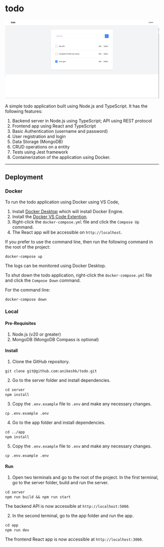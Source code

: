 # todo

![](screenshot.png)

A simple todo application built using Node.js and TypeScript. It has the following features:

1. Backend server in Node.js using TypeScript; API using REST protocol
2. Frontend app using React and TypeScript
3. Basic Authentication (username and password)
4. User registration and login
5. Data Storage (MongoDB)
6. CRUD operations on a entity
7. Tests using Jest framework
8. Containerization of the application using Docker.

---

## Deployment

### Docker

To run the todo application using Docker using VS Code,

1. Install [Docker Desktop](https://www.docker.com/products/docker-desktop/) which will install Docker Engine.
2. Install the [Docker VS Code Extention](https://marketplace.visualstudio.com/items?itemName=ms-azuretools.vscode-docker).
3. Right-click the `docker-compose.yml` file and click the `Compose Up` command.
4. The React app will be accessible on `http://localhost`.

If you prefer to use the command line, then run the following command in the root of the project:
```
docker-compose up
```

The logs can be monitored using Docker Desktop.

To shut down the todo application, right-click the `docker-compose.yml` file and click the `Compose Down` command.

For the command line:
```
docker-compose down
```

### Local

#### Pre-Requisites
1. Node.js (v20 or greater)
2. MongoDB (MongoDB Compass is optional)

#### Install
1. Clone the GitHub repository.

```
git clone git@github.com:anikeshk/todo.git
```

2. Go to the server folder and install dependencies.
```
cd server
npm install
```

3. Copy the `.env.example` file to `.env` and make any necessary changes.
```
cp .env.example .env
```

4. Go to the app folder and install dependencies.
```
cd ../app
npm install
```

5. Copy the `.env.example` file to `.env` and make any necessary changes.
```
cp .env.example .env
```

#### Run

1. Open two terminals and go to the root of the project. In the first terminal, go to the server folder, build and run the server.
```
cd server
npm run build && npm run start
```
The backend API is now accessible at `http://localhost:5000`.

2. In the second terminal, go to the app folder and run the app.
```
cd app
npm run dev
```
The frontend React app is now accessible at `http://localhost:3000`.
